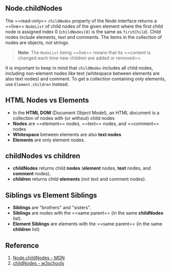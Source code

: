 ## Node.childNodes

The ==read-only== `childNodes` property of the Node interface returns a ==live== `NodeList` of child nodes of the given element where the first child node is assigned index 0 (`childNodes[0]` is the same as `firstChild`). Child nodes include elements, text and comments. The items in the collection of nodes are objects, not strings.

> **Note**: The `NodeList` being ==live== means that its ==content is changed each time new children are added or removed==.

It is important to keep in mind that `childNodes` includes all child nodes, including non-element nodes like text (whitespace between elements are also text nodes) and comment. To get a collection containing only elements, use `Element.children` instead.

## HTML Nodes vs Elements

- In the **HTML DOM** (Document Object Model), an HTML document is a collection of nodes with (or without) child nodes
- **Nodes** are ==element== nodes, ==text== nodes, and ==comment== nodes
- **Whitespace** between elements are also **text nodes**
- **Elements** are only element nodes.

## childNodes vs children

- **childNodes** returns child **nodes** (**element** nodes, **text** nodes, and **comment** nodes).
- **children** returns child **elements** (not text and comment nodes).

## Siblings vs Element Siblings

- **Siblings** are "brothers" and "sisters".
- **Siblings** are nodes with the ==same parent== (in the same **childNodes** list).
- **Element Siblings** are elements with the ==same parent== (in the same **children** list)

## Reference

1. [Node.childNodes - MDN](https://developer.mozilla.org/en-US/docs/Web/API/Node/childNodes)
2. [childNodes - w3schools](https://www.w3schools.com/jsref/prop_node_childnodes.asp)
